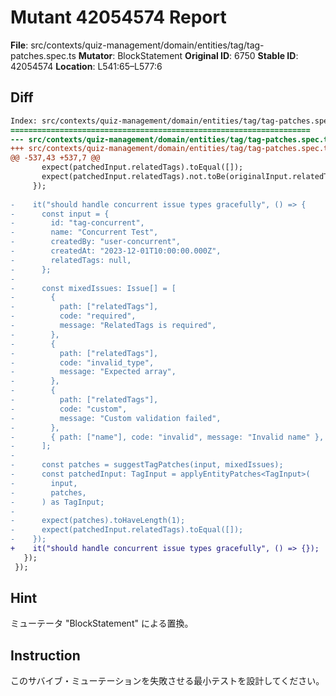 # Mutant 42054574 Report

**File**: src/contexts/quiz-management/domain/entities/tag/tag-patches.spec.ts
**Mutator**: BlockStatement
**Original ID**: 6750
**Stable ID**: 42054574
**Location**: L541:65–L577:6

## Diff

```diff
Index: src/contexts/quiz-management/domain/entities/tag/tag-patches.spec.ts
===================================================================
--- src/contexts/quiz-management/domain/entities/tag/tag-patches.spec.ts	original
+++ src/contexts/quiz-management/domain/entities/tag/tag-patches.spec.ts	mutated #6750
@@ -537,43 +537,7 @@
       expect(patchedInput.relatedTags).toEqual([]);
       expect(patchedInput.relatedTags).not.toBe(originalInput.relatedTags);
     });
 
-    it("should handle concurrent issue types gracefully", () => {
-      const input = {
-        id: "tag-concurrent",
-        name: "Concurrent Test",
-        createdBy: "user-concurrent",
-        createdAt: "2023-12-01T10:00:00.000Z",
-        relatedTags: null,
-      };
-
-      const mixedIssues: Issue[] = [
-        {
-          path: ["relatedTags"],
-          code: "required",
-          message: "RelatedTags is required",
-        },
-        {
-          path: ["relatedTags"],
-          code: "invalid_type",
-          message: "Expected array",
-        },
-        {
-          path: ["relatedTags"],
-          code: "custom",
-          message: "Custom validation failed",
-        },
-        { path: ["name"], code: "invalid", message: "Invalid name" }, // Should be ignored
-      ];
-
-      const patches = suggestTagPatches(input, mixedIssues);
-      const patchedInput: TagInput = applyEntityPatches<TagInput>(
-        input,
-        patches,
-      ) as TagInput;
-
-      expect(patches).toHaveLength(1);
-      expect(patchedInput.relatedTags).toEqual([]);
-    });
+    it("should handle concurrent issue types gracefully", () => {});
   });
 });
```

## Hint

ミューテータ "BlockStatement" による置換。

## Instruction

このサバイブ・ミューテーションを失敗させる最小テストを設計してください。
